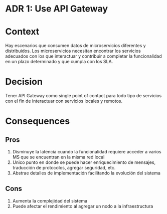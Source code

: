 # ADR 1: Use API Gateway

# Context
Hay escenarios que consumen datos de microservicios diferentes y distribuidos.
Los microservicios necesitan encontrar los servicios adecuados con los que interactuar y contribuir a completar la funcionalidad en un plazo determinado y que cumpla con los SLA.

# Decision

Tener API Gateway como single point of contact para todo tipo de servicios con el fin de interactuar con servicios locales y remotos. 

# Consequences

## Pros
1. Disminuye la latencia cuando la funcionalidad requiere acceder a varios MS que se encuentran en la misma red local
2. Unico punto en donde se puede hacer enriquecimiento de mensajes, traducción de protocolos, agregar seguridad, etc. 
3. Abstrae detalles de implementación facilitando la evolución del sistema

## Cons
1. Aumenta la complejidad del sistema
2. Puede afectar el rendimiento al agregar un nodo a la infraestructura
